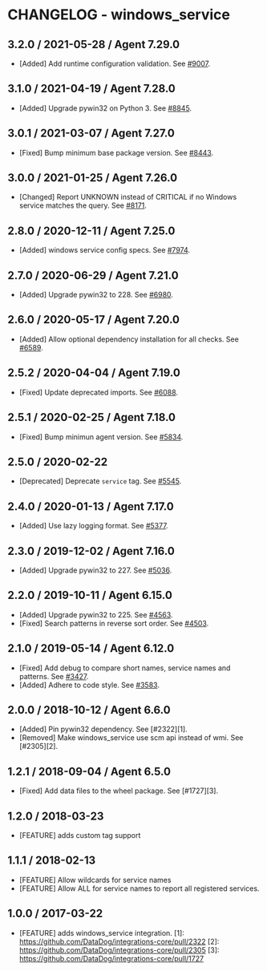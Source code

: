 # CHANGELOG - windows_service

## 3.2.0 / 2021-05-28 / Agent 7.29.0

* [Added] Add runtime configuration validation. See [#9007](https://github.com/DataDog/integrations-core/pull/9007).

## 3.1.0 / 2021-04-19 / Agent 7.28.0

* [Added] Upgrade pywin32 on Python 3. See [#8845](https://github.com/DataDog/integrations-core/pull/8845).

## 3.0.1 / 2021-03-07 / Agent 7.27.0

* [Fixed] Bump minimum base package version. See [#8443](https://github.com/DataDog/integrations-core/pull/8443).

## 3.0.0 / 2021-01-25 / Agent 7.26.0

* [Changed] Report UNKNOWN instead of CRITICAL if no Windows service matches the query. See [#8171](https://github.com/DataDog/integrations-core/pull/8171).

## 2.8.0 / 2020-12-11 / Agent 7.25.0

* [Added] windows service config specs. See [#7974](https://github.com/DataDog/integrations-core/pull/7974).

## 2.7.0 / 2020-06-29 / Agent 7.21.0

* [Added] Upgrade pywin32 to 228. See [#6980](https://github.com/DataDog/integrations-core/pull/6980).

## 2.6.0 / 2020-05-17 / Agent 7.20.0

* [Added] Allow optional dependency installation for all checks. See [#6589](https://github.com/DataDog/integrations-core/pull/6589).

## 2.5.2 / 2020-04-04 / Agent 7.19.0

* [Fixed] Update deprecated imports. See [#6088](https://github.com/DataDog/integrations-core/pull/6088).

## 2.5.1 / 2020-02-25 / Agent 7.18.0

* [Fixed] Bump minimun agent version. See [#5834](https://github.com/DataDog/integrations-core/pull/5834).

## 2.5.0 / 2020-02-22

* [Deprecated] Deprecate `service` tag. See [#5545](https://github.com/DataDog/integrations-core/pull/5545).

## 2.4.0 / 2020-01-13 / Agent 7.17.0

* [Added] Use lazy logging format. See [#5377](https://github.com/DataDog/integrations-core/pull/5377).

## 2.3.0 / 2019-12-02 / Agent 7.16.0

* [Added] Upgrade pywin32 to 227. See [#5036](https://github.com/DataDog/integrations-core/pull/5036).

## 2.2.0 / 2019-10-11 / Agent 6.15.0

* [Added] Upgrade pywin32 to 225. See [#4563](https://github.com/DataDog/integrations-core/pull/4563).
* [Fixed] Search patterns in reverse sort order. See [#4503](https://github.com/DataDog/integrations-core/pull/4503).

## 2.1.0 / 2019-05-14 / Agent 6.12.0

* [Fixed] Add debug to compare short names, service names and patterns. See [#3427](https://github.com/DataDog/integrations-core/pull/3427).
* [Added] Adhere to code style. See [#3583](https://github.com/DataDog/integrations-core/pull/3583).

## 2.0.0 / 2018-10-12 / Agent 6.6.0

* [Added] Pin pywin32 dependency. See [#2322][1].
* [Removed] Make windows_service use scm api instead of wmi. See [#2305][2].

## 1.2.1 / 2018-09-04 / Agent 6.5.0

* [Fixed] Add data files to the wheel package. See [#1727][3].

## 1.2.0 / 2018-03-23

* [FEATURE] adds custom tag support

## 1.1.1 / 2018-02-13

* [FEATURE] Allow wildcards for service names
* [FEATURE] Allow ALL for service names to report all registered services.

## 1.0.0 / 2017-03-22

* [FEATURE] adds windows_service integration.
[1]: https://github.com/DataDog/integrations-core/pull/2322
[2]: https://github.com/DataDog/integrations-core/pull/2305
[3]: https://github.com/DataDog/integrations-core/pull/1727
